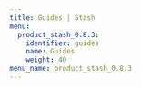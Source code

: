 ```yaml
---
title: Guides | Stash
menu:
  product_stash_0.8.3:
    identifier: guides
    name: Guides
    weight: 40
menu_name: product_stash_0.8.3
---
```



